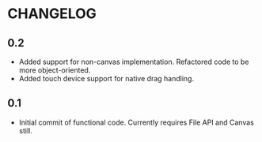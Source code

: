 # CHANGELOG

## 0.2
- Added support for non-canvas implementation. Refactored code to be more object-oriented.
- Added touch device support for native drag handling.

## 0.1
- Initial commit of functional code. Currently requires File API and Canvas still.
